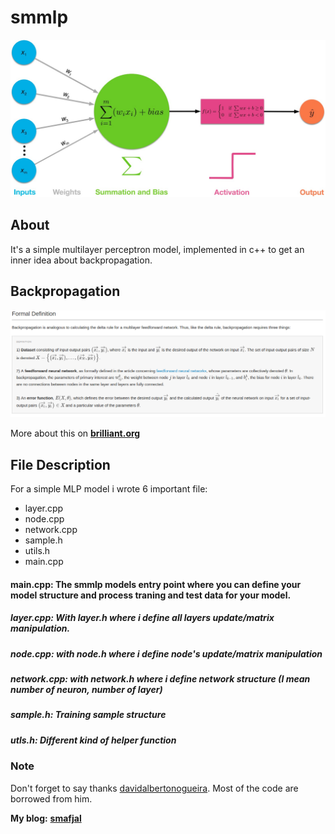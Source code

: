 # smmlp
![smmlp](img/nn.jpeg)

## About
It's a simple multilayer perceptron model, implemented in c++ to get an inner idea about backpropagation.


## Backpropagation

![backpropagation](img/backpropagation.png)

More about this on [**brilliant.org**](https://brilliant.org/wiki/backpropagation/)


## File Description

For a simple MLP model i wrote 6 important file:
- layer.cpp
- node.cpp
- network.cpp
- sample.h
- utils.h
- main.cpp

#### main.cpp: The smmlp models entry point where you can define your model structure and process traning and test data for your model.

##### layer.cpp: With layer.h where i define all layers update/matrix manipulation.
##### node.cpp: with node.h where i define node's update/matrix manipulation
##### network.cpp: with network.h where i define network structure (I mean number of neuron, number of layer)
##### sample.h: Training sample structure
##### utls.h: Different kind of helper function

### Note
Don't forget to say thanks [davidalbertonogueira](https://github.com/davidalbertonogueira). Most of the code are borrowed from him.

**My blog:** [**smafjal**](https://smafjal.github.io/)
